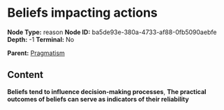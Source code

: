# Beliefs impacting actions

**Node Type:** reason
**Node ID:** ba5de93e-380a-4733-af88-0fb5090aebfe
**Depth:** -1
**Terminal:** No

**Parent:** [Pragmatism](pragmatism.md)

## Content

**Beliefs tend to influence decision-making processes**, **The practical outcomes of beliefs can serve as indicators of their reliability**
